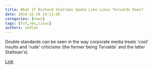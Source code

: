 ```yaml
---
title: What If Richard Stallman Spoke Like Linus Torvalds Does? 
date: 2019-12-29 13:11:26
categories: [news]
tags: [fsf,rms,linus]
authors: sedlav
---
```


Double standards can be seen in the way corporate media treats 'cool' insults and 'rude' criticisms (the former being Torvalds' and the latter Stallman's)

[Link](http://techrights.org/2019/12/28/cool-insults-and-rude-criticisms/)
